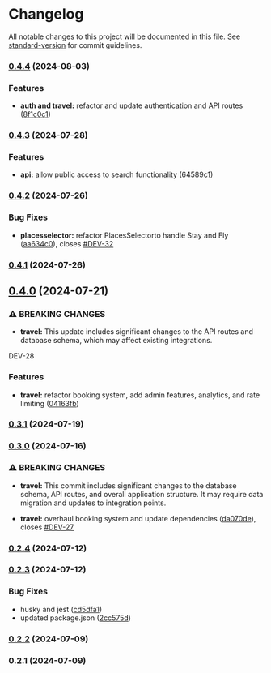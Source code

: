 # Changelog

All notable changes to this project will be documented in this file. See [standard-version](https://github.com/conventional-changelog/standard-version) for commit guidelines.

### [0.4.4](https://github.com/arminbabaeistudio/travelese.xyz/compare/v0.4.3...v0.4.4) (2024-08-03)

### Features

- **auth and travel:** refactor and update authentication and API routes ([8f1c0c1](https://github.com/arminbabaeistudio/travelese.xyz/commit/8f1c0c156b00163629eddc74779919836d56182b))

### [0.4.3](https://github.com/arminbabaeistudio/travelese.xyz/compare/v0.4.2...v0.4.3) (2024-07-28)

### Features

- **api:** allow public access to search functionality ([64589c1](https://github.com/arminbabaeistudio/travelese.xyz/commit/64589c18d856ef804f72d873af0834fa7b0b7168))

### [0.4.2](https://github.com/arminbabaeistudio/travelese.xyz/compare/v0.4.1...v0.4.2) (2024-07-26)

### Bug Fixes

- **placesselector:** refactor PlacesSelectorto handle Stay and Fly ([aa634c0](https://github.com/arminbabaeistudio/travelese.xyz/commit/aa634c02f749f2a59484deaa757673c8c00821b6)), closes [#DEV-32](https://github.com/arminbabaeistudio/travelese.xyz/issues/DEV-32)

### [0.4.1](https://github.com/arminbabaeistudio/travelese.xyz/compare/v0.4.0...v0.4.1) (2024-07-26)

## [0.4.0](https://github.com/arminbabaeistudio/travelese.xyz/compare/v0.3.1...v0.4.0) (2024-07-21)

### ⚠ BREAKING CHANGES

- **travel:** This update includes significant changes to the API routes and database schema,
  which may affect existing integrations.

DEV-28

### Features

- **travel:** refactor booking system, add admin features, analytics, and rate limiting ([04163fb](https://github.com/arminbabaeistudio/travelese.xyz/commit/04163fb1915e5838fc51eaee7ede8eed6183f8d8))

### [0.3.1](https://github.com/arminbabaeistudio/travelese.xyz/compare/v0.3.0...v0.3.1) (2024-07-19)

### [0.3.0](https://github.com/arminbabaeistudio/travelese.xyz/compare/v0.2.3...v0.3.0) (2024-07-16)

### ⚠ BREAKING CHANGES

- **travel:** This commit includes significant changes to the database schema, API routes, and
  overall application structure. It may require data migration and updates to integration points.

- **travel:** overhaul booking system and update dependencies ([da070de](https://github.com/arminbabaeistudio/travelese.xyz/commit/da070de2c4b0518f5354cff72da5b8b0838ba873)), closes [#DEV-27](https://github.com/arminbabaeistudio/travelese.xyz/issues/DEV-27)

### [0.2.4](https://github.com/arminbabaeistudio/travelese.xyz/compare/v0.2.3...v0.2.4) (2024-07-12)

### [0.2.3](https://github.com/arminbabaeistudio/travelese.xyz/compare/v0.2.2...v0.2.3) (2024-07-12)

### Bug Fixes

- husky and jest ([cd5dfa1](https://github.com/arminbabaeistudio/travelese.xyz/commit/cd5dfa1bfe3ae929896f776a627aec5da719d8da))
- updated package.json ([2cc575d](https://github.com/arminbabaeistudio/travelese.xyz/commit/2cc575d4ab339a60aa6b3c5119b4e2e6b0adf58b))

### [0.2.2](https://github.com/arminbabaeistudio/travelese.xyz/compare/v0.2.1...v0.2.2) (2024-07-09)

### 0.2.1 (2024-07-09)
